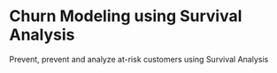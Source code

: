 # Churn Modeling using Survival Analysis

Prevent, prevent and analyze at-risk customers using Survival Analysis
